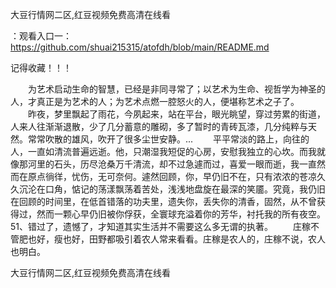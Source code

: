 大豆行情网二区,红豆视频免费高清在线看

：观看入口一：https://github.com/shuai215315/atofdh/blob/main/README.md


记得收藏！！！



　　为艺术启动生命的智慧，已经是非同寻常了；以艺术为生命、视哲学为神圣的人，才真正是为艺术的人；为艺术点燃一腔怒火的人，便堪称艺术之子了。
　　昨夜，梦里飘起了雨花，今夙起来，站在平台，眼光眺望，穿过劳累的街道，人来人往渐渐退散，少了几分蓄意的雕砌，多了暂时的青砖瓦漆，几分纯粹与天然。常常吹散的雄风，吹开了很多尘世安静。...
　　平平常淡的路上，向往的人，一直如清流普遍远逝。他，只潮湿我短促的心房，安慰我独立的心坎。而我就像那河里的石头，历尽沧桑万千清流，却不过急遽而过，喜爱一眼而逝，我一直然而在原点徜徉，忧伤，无可奈何。遽然回顾，你，早仍旧不在，只有浓浓的苍凉久久沉沦在口角，惦记的荡漾飘荡着苦处，浅浅地盘旋在最深的笑靥。究竟，我仍旧在回顾的时间里，在低首错落的功夫里，遗失你，丢失你的清香，固然，从不曾获得过，然而一颗心早仍旧被你俘获，全寰球充溢着你的芳华，衬托我的所有夜空。
	51、错过了，遗憾了，才知道其实生活并不需要这么多无谓的执著。
　　庄稼不管肥也好，瘦也好，田野都吸引着农人常来看看。庄稼是农人的，庄稼不说，农人也明白。







大豆行情网二区,红豆视频免费高清在线看
